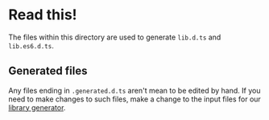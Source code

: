 # Read this!

The files within this directory are used to generate `lib.d.ts` and `lib.es6.d.ts`.

## Generated files

Any files ending in `.generated.d.ts` aren't mean to be edited by hand.
If you need to make changes to such files, make a change to the input files for our [library generator](https://github.com/Microsoft/TSJS-lib-generator).
